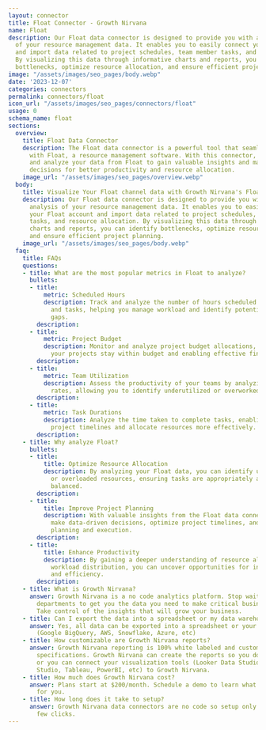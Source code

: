 ```yaml
---
layout: connector
title: Float Connector - Growth Nirvana
name: Float
description: Our Float data connector is designed to provide you with a detailed analysis
  of your resource management data. It enables you to easily connect your Float account
  and import data related to project schedules, team member tasks, and resource allocation.
  By visualizing this data through informative charts and reports, you can identify
  bottlenecks, optimize resource allocation, and ensure efficient project planning.
image: "/assets/images/seo_pages/body.webp"
date: '2023-12-07'
categories: connectors
permalink: connectors/float
icon_url: "/assets/images/seo_pages/connectors/float"
usage: 0
schema_name: float
sections:
  overview:
    title: Float Data Connector
    description: The Float data connector is a powerful tool that seamlessly integrates
      with Float, a resource management software. With this connector, you can import
      and analyze your data from Float to gain valuable insights and make informed
      decisions for better productivity and resource allocation.
    image_url: "/assets/images/seo_pages/overview.webp"
  body:
    title: Visualize Your Float channel data with Growth Nirvana's Float Connector
    description: Our Float data connector is designed to provide you with a detailed
      analysis of your resource management data. It enables you to easily connect
      your Float account and import data related to project schedules, team member
      tasks, and resource allocation. By visualizing this data through informative
      charts and reports, you can identify bottlenecks, optimize resource allocation,
      and ensure efficient project planning.
    image_url: "/assets/images/seo_pages/body.webp"
  faq:
    title: FAQs
    questions:
    - title: What are the most popular metrics in Float to analyze?
      bullets:
      - title:
          metric: Scheduled Hours
          description: Track and analyze the number of hours scheduled for projects
            and tasks, helping you manage workload and identify potential resource
            gaps.
        description:
      - title:
          metric: Project Budget
          description: Monitor and analyze project budget allocations, ensuring that
            your projects stay within budget and enabling effective financial planning.
        description:
      - title:
          metric: Team Utilization
          description: Assess the productivity of your teams by analyzing their utilization
            rates, allowing you to identify underutilized or overworked resources.
        description:
      - title:
          metric: Task Durations
          description: Analyze the time taken to complete tasks, enabling you to optimize
            project timelines and allocate resources more effectively.
        description:
    - title: Why analyze Float?
      bullets:
      - title:
          title: Optimize Resource Allocation
          description: By analyzing your Float data, you can identify underutilized
            or overloaded resources, ensuring tasks are appropriately assigned and
            balanced.
        description:
      - title:
          title: Improve Project Planning
          description: With valuable insights from the Float data connector, you can
            make data-driven decisions, optimize project timelines, and improve overall
            planning and execution.
        description:
      - title:
          title: Enhance Productivity
          description: By gaining a deeper understanding of resource allocation and
            workload distribution, you can uncover opportunities for increasing productivity
            and efficiency.
        description:
    - title: What is Growth Nirvana?
      answer: Growth Nirvana is a no code analytics platform. Stop waiting for other
        departments to get you the data you need to make critical business decisions.
        Take control of the insights that will grow your business.
    - title: Can I export the data into a spreadsheet or my data warehouse?
      answer: Yes, all data can be exported into a spreadsheet or your data warehouse
        (Google BigQuery, AWS, Snowflake, Azure, etc)
    - title: How customizable are Growth Nirvana reports?
      answer: Growth Nirvana reporting is 100% white labeled and customized to your
        specifications. Growth Nirvana can create the reports so you don’t have to
        or you can connect your visualization tools (Looker Data Studio/Google Data
        Studio, Tableau, PowerBI, etc) to Growth Nirvana.
    - title: How much does Growth Nirvana cost?
      answer: Plans start at $200/month. Schedule a demo to learn what plan is best
        for you.
    - title: How long does it take to setup?
      answer: Growth Nirvana data connectors are no code so setup only requires a
        few clicks.
---
```

